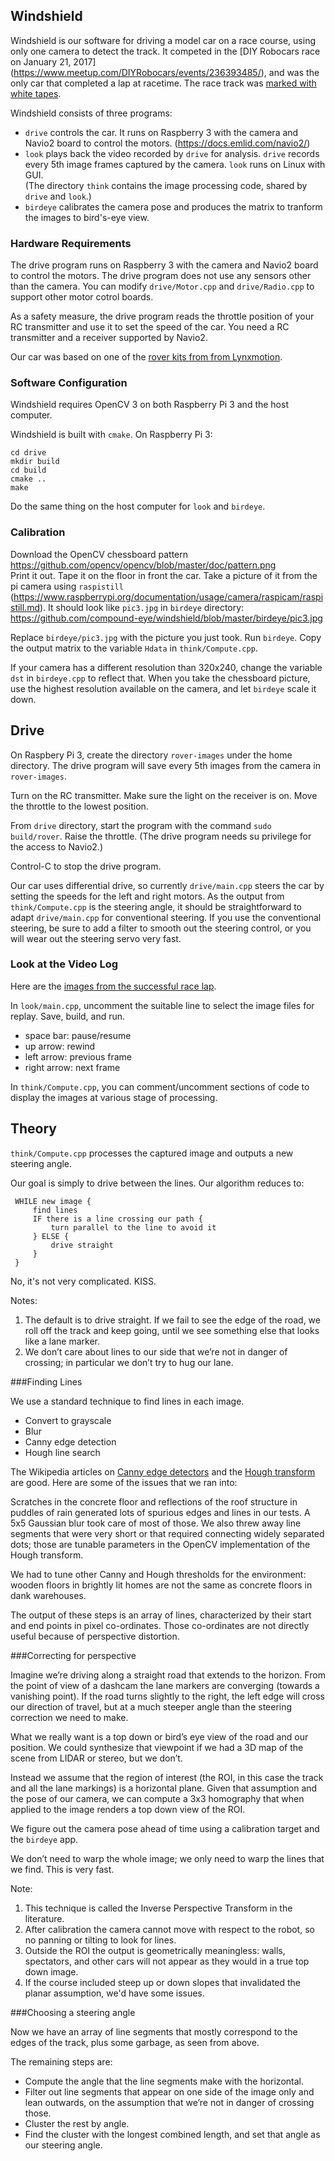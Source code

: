 ## Windshield
Windshield is our software for driving a model car on a race course, using only one camera to detect the track. It competed in
the [DIY Robocars race on January 21, 2017] (https://www.meetup.com/DIYRobocars/events/236393485/), and was the only car that
completed a lap at racetime. The race track was [marked with white tapes](https://www.meetup.com/DIYRobocars/photos/27550435/#457707167).

Windshield consists of three programs:

* `drive` controls the car. It runs on Raspberry 3 with the camera and Navio2 board to control the motors.
   (https://docs.emlid.com/navio2/)
* `look` plays back the video recorded by `drive` for analysis. `drive` records every 5th image frames captured by the camera.
  `look` runs on Linux with GUI.  
  (The directory `think` contains the image processing code, shared by `drive` and `look`.)
* `birdeye` calibrates the camera pose and produces the matrix to tranform the images to bird's-eye view.

### Hardware Requirements
The drive program runs on Raspberry 3 with the camera and Navio2 board to control the motors. The drive program does not use
any sensors other than the camera. You can modify `drive/Motor.cpp` and `drive/Radio.cpp` to support other motor cotrol boards.

As a safety measure, the drive program reads the throttle position of your RC transmitter and use it to set the speed of
the car. You need a RC transmitter and a receiver supported by Navio2.

Our car was based on one of the [rover kits from from Lynxmotion](http://www.lynxmotion.com/c-30-rovers.aspx).

### Software Configuration
Windshield requires OpenCV 3 on both Raspberry Pi 3 and the host computer.

Windshield is built with `cmake`. On Raspberry Pi 3:

    cd drive 
    mkdir build
    cd build
    cmake .. 
    make

Do the same thing on the host computer for `look` and `birdeye`.

### Calibration
Download the OpenCV chessboard pattern https://github.com/opencv/opencv/blob/master/doc/pattern.png  
Print it out. Tape it on the floor in front the car. Take a picture of it from the pi camera using `raspistill`
(https://www.raspberrypi.org/documentation/usage/camera/raspicam/raspistill.md). It should look like `pic3.jpg` in `birdeye`
directory: https://github.com/compound-eye/windshield/blob/master/birdeye/pic3.jpg

Replace `birdeye/pic3.jpg` with the picture you just took. Run `birdeye`. Copy the output matrix to the variable `Hdata` in
`think/Compute.cpp`.

If your camera has a different resolution than 320x240, change the variable `dst` in `birdeye.cpp` to reflect that. When you
take the chessboard picture, use the highest resolution available on the camera, and let `birdeye` scale it down.

## Drive
On Raspbery Pi 3, create the directory `rover-images` under the home directory. The drive program will save every 5th images
from the camera in `rover-images`.

Turn on the RC transmitter. Make sure the light on the receiver is on. Move the throttle to the lowest position.

From `drive` directory, start the program with the command `sudo build/rover`. Raise the throttle.
(The drive program needs su privilege for the access to Navio2.)

Control-C to stop the drive program.

Our car uses differential drive, so currently `drive/main.cpp` steers the car by setting the speeds for the left and right
motors. As the output from `think/Compute.cpp` is the steering angle, it should be straightforward to adapt
`drive/main.cpp` for conventional steering. If you use the conventional steering, be sure to add a filter to smooth
out the steering control, or you will wear out the steering servo very fast.

### Look at the Video Log
Here are the [images from the successful race lap]( https://github.com/compound-eye/rover-images).

In `look/main.cpp`, uncomment the suitable line to select the image files for replay. Save, build, and run.

* space bar: pause/resume
* up arrow: rewind
* left arrow: previous frame
* right arrow: next frame

In `think/Compute.cpp`, you can comment/uncomment sections of code to display the images at various stage of processing.

## Theory
`think/Compute.cpp` processes the captured image and outputs a new steering angle. 

Our goal is simply to drive between the lines. Our algorithm reduces to:


     WHILE new image {
         find lines
         IF there is a line crossing our path {
             turn parallel to the line to avoid it
         } ELSE {
             drive straight
         }
     }

No, it's not very complicated. KISS.

Notes:

1. The default is to drive straight. If we fail to see the edge of the road, we roll off the track and keep going, until we see something else that looks like a lane marker.
2. We don’t care about lines to our side that we’re not in danger of crossing; in particular we don’t try to hug our lane.

###Finding Lines

We use a standard technique to find lines in each image.

* Convert to grayscale
* Blur
* Canny edge detection
* Hough line search

The Wikipedia articles on [Canny edge detectors](https://en.wikipedia.org/wiki/Canny_edge_detector) and the [Hough transform](https://en.wikipedia.org/wiki/Hough_transform) are good. Here are some of the issues that we ran into:

Scratches in the concrete floor and reflections of the roof structure in puddles of rain generated lots of spurious edges and lines in our tests. A 5x5 Gaussian blur took care of most of those. We also threw away line segments that were very short or that required connecting widely separated dots; those are tunable parameters in the OpenCV implementation of the Hough transform.

We had to tune other Canny and Hough thresholds for the environment: wooden floors in brightly lit homes are not the same as concrete floors in dank warehouses.

The output of these steps is an array of lines, characterized by their start and end points in pixel co-ordinates. Those co-ordinates are not directly useful because of perspective distortion.

###Correcting for perspective

Imagine we’re driving along a straight road that extends to the horizon. From the point of view of a dashcam the lane markers are converging (towards a vanishing point). If the road turns slightly to the right, the left edge will cross our direction of travel, but at a much steeper angle than the steering correction we need to make.

What we really want is a top down or bird’s eye view of the road and our position. We could synthesize that viewpoint if we had a 3D map of the scene from LIDAR or stereo, but we don’t.

Instead we assume that the region of interest (the ROI, in this case the track and all the lane markings) is a horizontal plane. Given that assumption and the pose of our camera, we can compute a 3x3 homography that when applied to the image renders a top down view of the ROI.

We figure out the camera pose ahead of time using a calibration target and the `birdeye` app.

We don’t need to warp the whole image; we only need to warp the lines that we find. This is very fast.

Note:

1. This technique is called the Inverse Perspective Transform in the literature.
2. After calibration the camera cannot move with respect to the robot, so no panning or tilting to look for lines.
3. Outside the ROI the output is geometrically meaningless: walls, spectators, and other cars will not appear as they would in a true top down image.
4. If the course included steep up or down slopes that invalidated the planar assumption, we'd have some issues.

###Choosing a steering angle

Now we have an array of line segments that mostly correspond to the edges of the track, plus some garbage, as seen from above.

The remaining steps are:

* Compute the angle that the line segments make with the horizontal.
* Filter out line segments that appear on one side of the image only and lean outwards, on the assumption that we’re not in danger of crossing those.
* Cluster the rest by angle.
* Find the cluster with the longest combined length, and set that angle as our steering angle.
